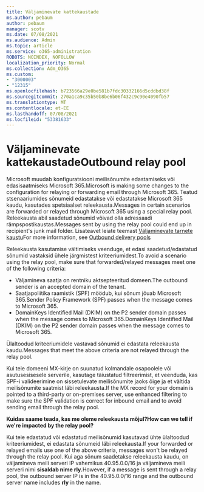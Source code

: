 ```yaml
---
title: Väljaminevate kattekaustade
ms.author: pebaum
author: pebaum
manager: scotv
ms.date: 07/08/2021
ms.audience: Admin
ms.topic: article
ms.service: o365-administration
ROBOTS: NOINDEX, NOFOLLOW
localization_priority: Normal
ms.collection: Adm_O365
ms.custom:
- "3000003"
- "12315"
ms.openlocfilehash: b723566a29e0be581b7fdc30332166d5cddbd38f
ms.sourcegitcommit: 270a1ca9c35b50b8be6b06f432c9c90e4090fb57
ms.translationtype: MT
ms.contentlocale: et-EE
ms.lasthandoff: 07/08/2021
ms.locfileid: "53381633"
---
```

# <a name="outbound-relay-pool"></a><span data-ttu-id="f53d2-102">Väljaminevate kattekaustade</span><span class="sxs-lookup"><span data-stu-id="f53d2-102">Outbound relay pool</span></span>

<span data-ttu-id="f53d2-103">Microsoft muudab konfiguratsiooni meilisõnumite edastamiseks või edasisaatmiseks Microsoft 365.</span><span class="sxs-lookup"><span data-stu-id="f53d2-103">Microsoft is making some changes to the configuration for relaying or forwarding email through Microsoft 365.</span></span> <span data-ttu-id="f53d2-104">Teatud stsenaariumides sõnumeid edastatakse või edastatakse Microsoft 365 kaudu, kasutades spetsiaalset releekausta.</span><span class="sxs-lookup"><span data-stu-id="f53d2-104">Messages in certain scenarios are forwarded or relayed through Microsoft 365 using a special relay pool.</span></span> <span data-ttu-id="f53d2-105">Releekausta abil saadetud sõnumid võivad olla adressaadi rämpspostikaustas.</span><span class="sxs-lookup"><span data-stu-id="f53d2-105">Messages sent by using the relay pool could end up in recipient's junk mail folder.</span></span> <span data-ttu-id="f53d2-106">Lisateavet leiate teemast [Väljaminevate tarnete kaustu](/microsoft-365/security/office-365-security/high-risk-delivery-pool-for-outbound-messages#relay-pool)</span><span class="sxs-lookup"><span data-stu-id="f53d2-106">For more information, see [Outbound delivery pools](/microsoft-365/security/office-365-security/high-risk-delivery-pool-for-outbound-messages#relay-pool)</span></span>

<span data-ttu-id="f53d2-107">Releekausta kasutamise vältimiseks veenduge, et edasi saadetud/edastatud sõnumid vastaksid ühele järgmistest kriteeriumidest.</span><span class="sxs-lookup"><span data-stu-id="f53d2-107">To avoid a scenario using the relay pool, make sure that forwarded/relayed messages meet one of the following criteria:</span></span>

- <span data-ttu-id="f53d2-108">Väljamineva saatja on rentniku aktsepteeritud domeen.</span><span class="sxs-lookup"><span data-stu-id="f53d2-108">The outbound sender is an accepted domain of the tenant.</span></span>
- <span data-ttu-id="f53d2-109">Saatjapoliitika raamistik (SPF) möödub, kui sõnum jõuab Microsoft 365.</span><span class="sxs-lookup"><span data-stu-id="f53d2-109">Sender Policy Framework (SPF) passes when the message comes to Microsoft 365.</span></span>
- <span data-ttu-id="f53d2-110">DomainKeys Identified Mail (DKIM) on the P2 sender domain passes when the message comes to Microsoft 365.</span><span class="sxs-lookup"><span data-stu-id="f53d2-110">DomainKeys Identified Mail (DKIM) on the P2 sender domain passes when the message comes to Microsoft 365.</span></span>
 
<span data-ttu-id="f53d2-111">Ülaltoodud kriteeriumidele vastavad sõnumid ei edastata releekausta kaudu.</span><span class="sxs-lookup"><span data-stu-id="f53d2-111">Messages that meet the above criteria are not relayed through the relay pool.</span></span>

<span data-ttu-id="f53d2-112">Kui teie domeeni MX-kirje on suunatud kolmandale osapoolele või asutusesisesele serverile, kasutage täiustatud filtreerimist, et veenduda, kas SPF-i valideerimine on sissetulevate meilisõnumite jaoks õige ja et vältida meilisõnumite saatmist läbi releekausta.</span><span class="sxs-lookup"><span data-stu-id="f53d2-112">If the MX record for your domain is pointed to a third-party or on-premises server, use enhanced filtering to make sure the SPF validation is correct for inbound email and to avoid sending email through the relay pool.</span></span>

<span data-ttu-id="f53d2-113">**Kuidas saame teada, kas me oleme releekausta mõjul?**</span><span class="sxs-lookup"><span data-stu-id="f53d2-113">**How can we tell if we're impacted by the relay pool?**</span></span>

<span data-ttu-id="f53d2-114">Kui teie edastatud või edastatud meilisõnumid kasutavad ühte ülaltoodud kriteeriumidest, ei edastata sõnumeid läbi releekausta.</span><span class="sxs-lookup"><span data-stu-id="f53d2-114">If your forwarded or relayed emails use one of the above criteria, messages won't be relayed through the relay pool.</span></span> <span data-ttu-id="f53d2-115">Kui aga sõnum saadetakse releekausta kaudu, on väljamineva meili serveri IP vahemikus 40.95.0.0/16 ja väljamineva meili serveri nimi **sisaldab nime rly.**</span><span class="sxs-lookup"><span data-stu-id="f53d2-115">However, if a message is sent through a relay pool, the outbound server IP is in the 40.95.0.0/16 range and the outbound server name includes **rly** in the name.</span></span>

